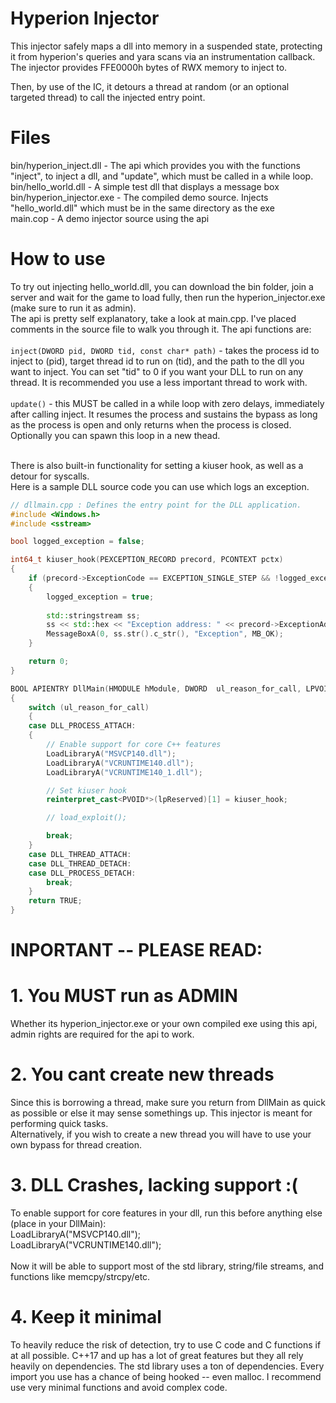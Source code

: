# Hyperion Injector

This injector safely maps a dll into memory in a suspended state, protecting it from hyperion's queries and yara scans via an instrumentation callback. <br>
The injector provides FFE0000h bytes of RWX memory to inject to. <br>

Then, by use of the IC, it detours a thread at random (or an optional targeted thread) to call the injected entry point. <br>

# Files

bin/hyperion_inject.dll - The api which provides you with the functions "inject", to inject a dll, and "update", which must be called in a while loop. <br>
bin/hello_world.dll - A simple test dll that displays a message box <br>
bin/hyperion_injector.exe - The compiled demo source. Injects "hello_world.dll" which must be in the same directory as the exe<br>
main.cop - A demo injector source using the api <br>

# How to use

To try out injecting hello_world.dll, you can download the bin folder, join a server and wait for the game to load fully, then run the hyperion_injector.exe (make sure to run it as admin). <br>
The api is pretty self explanatory, take a look at main.cpp. I've placed comments in the source file to walk you through it. The api functions are:<br>
<br>
`inject(DWORD pid, DWORD tid, const char* path)` - takes the process id to inject to (pid), target thread id to run on (tid), and the path to the dll you want to inject. You can set "tid" to 0 if you want your DLL to run on any thread. It is recommended you use a less important thread to work with.<br>
<br>
`update()` - this MUST be called in a while loop with zero delays, immediately after calling inject. It resumes the process and sustains the bypass as long as the process is open and only returns when the process is closed. Optionally you can spawn this loop in a new thead.<br>
<br>

There is also built-in functionality for setting a kiuser hook, as well as a detour for syscalls.<br>
Here is a sample DLL source code you can use which logs an exception.<br>

```cpp
// dllmain.cpp : Defines the entry point for the DLL application.
#include <Windows.h>
#include <sstream>

bool logged_exception = false;

int64_t kiuser_hook(PEXCEPTION_RECORD precord, PCONTEXT pctx)
{
    if (precord->ExceptionCode == EXCEPTION_SINGLE_STEP && !logged_exception)
    {
        logged_exception = true;
        
        std::stringstream ss;
        ss << std::hex << "Exception address: " << precord->ExceptionAddress << ". Code: " << precord->ExceptionCode << std::endl;
        MessageBoxA(0, ss.str().c_str(), "Exception", MB_OK);
    }

    return 0;
}

BOOL APIENTRY DllMain(HMODULE hModule, DWORD  ul_reason_for_call, LPVOID lpReserved)
{
    switch (ul_reason_for_call)
    {
    case DLL_PROCESS_ATTACH:
    {
        // Enable support for core C++ features
        LoadLibraryA("MSVCP140.dll");
        LoadLibraryA("VCRUNTIME140.dll");
        LoadLibraryA("VCRUNTIME140_1.dll");

        // Set kiuser hook
        reinterpret_cast<PVOID*>(lpReserved)[1] = kiuser_hook;

        // load_exploit();

        break;
    }
    case DLL_THREAD_ATTACH:
    case DLL_THREAD_DETACH:
    case DLL_PROCESS_DETACH:
        break;
    }
    return TRUE;
}
```

# INPORTANT -- PLEASE READ:
# 1. You MUST run as ADMIN
Whether its hyperion_injector.exe or your own compiled exe using this api, admin rights are required for the api to work.

# 2. You cant create new threads
Since this is borrowing a thread, make sure you return from DllMain as quick as possible or else it may sense somethings up. This injector is meant for performing quick tasks. <br>
Alternatively, if you wish to create a new thread you will have to use your own bypass for thread creation.

# 3. DLL Crashes, lacking support :(
To enable support for core features in your dll, run this before anything else (place in your DllMain):<br>
LoadLibraryA("MSVCP140.dll");<br>
LoadLibraryA("VCRUNTIME140.dll");<br>
<br>
Now it will be able to support most of the std library, string/file streams, and functions like memcpy/strcpy/etc.

# 4. Keep it minimal
To heavily reduce the risk of detection, try to use C code and C functions if at all possible.
C++17 and up has a lot of great features but they all rely heavily on dependencies. The std library uses a ton of dependencies. Every import you use has a chance of being hooked -- even malloc. I recommend use very minimal functions and avoid complex code. <br>
<br>
